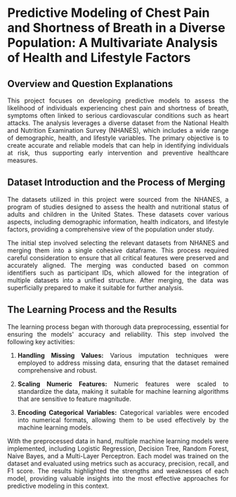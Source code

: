 # **Predictive Modeling of Chest Pain and Shortness of Breath in a Diverse Population: A Multivariate Analysis of Health and Lifestyle Factors**  

<div style="text-align: justify">

## Overview and Question Explanations

This project focuses on developing predictive models to assess the likelihood of individuals experiencing chest pain and shortness of breath, symptoms often linked to serious cardiovascular conditions such as heart attacks. The analysis leverages a diverse dataset from the National Health and Nutrition Examination Survey (NHANES), which includes a wide range of demographic, health, and lifestyle variables. The primary objective is to create accurate and reliable models that can help in identifying individuals at risk, thus supporting early intervention and preventive healthcare measures.

## Dataset Introduction and the Process of Merging

The datasets utilized in this project were sourced from the NHANES, a program of studies designed to assess the health and nutritional status of adults and children in the United States. These datasets cover various aspects, including demographic information, health indicators, and lifestyle factors, providing a comprehensive view of the population under study.

The initial step involved selecting the relevant datasets from NHANES and merging them into a single cohesive dataframe. This process required careful consideration to ensure that all critical features were preserved and accurately aligned. The merging was conducted based on common identifiers such as participant IDs, which allowed for the integration of multiple datasets into a unified structure. After merging, the data was superficially prepared to make it suitable for further analysis.

## The Learning Process and the Results

The learning process began with thorough data preprocessing, essential for ensuring the models' accuracy and reliability. This step involved the following key activities:

1. **Handling Missing Values:** Various imputation techniques were employed to address missing data, ensuring that the dataset remained comprehensive and robust.

2. **Scaling Numeric Features:** Numeric features were scaled to standardize the data, making it suitable for machine learning algorithms that are sensitive to feature magnitude.

3. **Encoding Categorical Variables:** Categorical variables were encoded into numerical formats, allowing them to be used effectively by the machine learning models.

With the preprocessed data in hand, multiple machine learning models were implemented, including Logistic Regression, Decision Tree, Random Forest, Naive Bayes, and a Multi-Layer Perceptron. Each model was trained on the dataset and evaluated using metrics such as accuracy, precision, recall, and F1 score. The results highlighted the strengths and weaknesses of each model, providing valuable insights into the most effective approaches for predictive modeling in this context.

</div>

